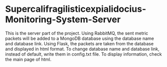 # Supercalifragilisticexpialidocius-Monitoring-System-Server
This is the server part of the project.
Using RabbitMQ, the sent metric packets will be added to a MongoDB database using the database name and database link.
Using Flask, the packets are taken from the database and displayed in html format.
To change database name and database link, instead of default, write them in config.txt file.
To display information, check the main page of html.

